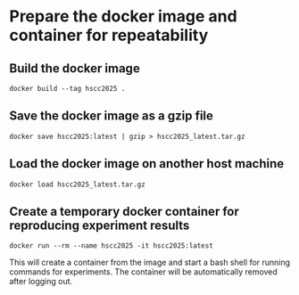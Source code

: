 # Prepare the docker image and container for repeatability

## Build the docker image
```shell
docker build --tag hscc2025 .
```

## Save the docker image as a gzip file

```shell
docker save hscc2025:latest | gzip > hscc2025_latest.tar.gz
```

## Load the docker image on another host machine
```shell
docker load hscc2025_latest.tar.gz
```

## Create a temporary docker container for reproducing experiment results
```shell
docker run --rm --name hscc2025 -it hscc2025:latest
```
This will create a container from the image and start a bash shell for running commands for experiments.
The container will be automatically removed after logging out.
